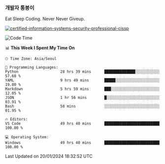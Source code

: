 ### 개발자 통붕이
Eat Sleep Coding.
Never Never Giveup.

[![certified-information-systems-security-professional-cissp](https://user-images.githubusercontent.com/44606727/157613689-acd84ec6-5f8f-4e79-89d9-a8d51f033634.png)](https://www.credly.com/badges/f394a010-85a0-450b-9136-8043af01d71c/public_url)

<!--START_SECTION:waka-->
![Code Time](http://img.shields.io/badge/Code%20Time-2%2C426%20hrs%2049%20mins-blue)

📊 **This Week I Spent My Time On** 

```text
🕑︎ Time Zone: Asia/Seoul

💬 Programming Languages: 
Python                   28 hrs 39 mins      ██████████████░░░░░░░░░░░   57.68 % 
YAML                     9 hrs 49 mins       █████░░░░░░░░░░░░░░░░░░░░   19.80 % 
Markdown                 5 hrs 59 mins       ███░░░░░░░░░░░░░░░░░░░░░░   12.05 % 
JSON                     1 hr 56 mins        █░░░░░░░░░░░░░░░░░░░░░░░░   03.91 % 
Bash                     58 mins             ░░░░░░░░░░░░░░░░░░░░░░░░░   01.95 % 

🔥 Editors: 
VS Code                  49 hrs 40 mins      █████████████████████████   100.00 % 

💻 Operating System: 
Windows                  49 hrs 40 mins      █████████████████████████   100.00 % 
```


 Last Updated on 20/01/2024 18:32:52 UTC
<!--END_SECTION:waka-->
